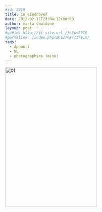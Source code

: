 ```yaml
---
#id: 2219
title: in Eindhoven
date: 2012-02-11T23:04:12+00:00
author: marta smaldone
layout: post
#gu#id: http://{{ site.url }}/?p=2219
#permalink: /index.php/2012/02/11/ein/
tags:
  - Appunti
  - NL
  - photographies (mine)
---
```

<img class="aligncenter wp-image-2490" title="01" src="{{ site.url }}/images/uploads/2012/02/01.jpg" width="296" height="450" srcset="{{ site.url }}/images/uploads/2012/02/01.jpg 373w, {{ site.url }}/images/uploads/2012/02/01-197x300.jpg 197w" sizes="(max-width: 296px) 100vw, 296px" />